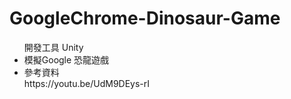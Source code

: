 # GoogleChrome-Dinosaur-Game
<ul>開發工具 Unity
<li>模擬Google 恐龍遊戲</li>
<li>參考資料<br>
https://youtu.be/UdM9DEys-rI
</li>
<ul>
